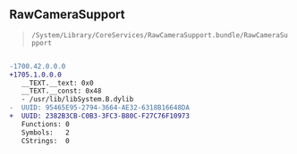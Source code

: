 ## RawCameraSupport

> `/System/Library/CoreServices/RawCameraSupport.bundle/RawCameraSupport`

```diff

-1700.42.0.0.0
+1705.1.0.0.0
   __TEXT.__text: 0x0
   __TEXT.__const: 0x48
   - /usr/lib/libSystem.B.dylib
-  UUID: 95465E95-2794-3664-AE32-6318B16648DA
+  UUID: 2382B3CB-C0B3-3FC3-B80C-F27C76F10973
   Functions: 0
   Symbols:   2
   CStrings:  0

```
